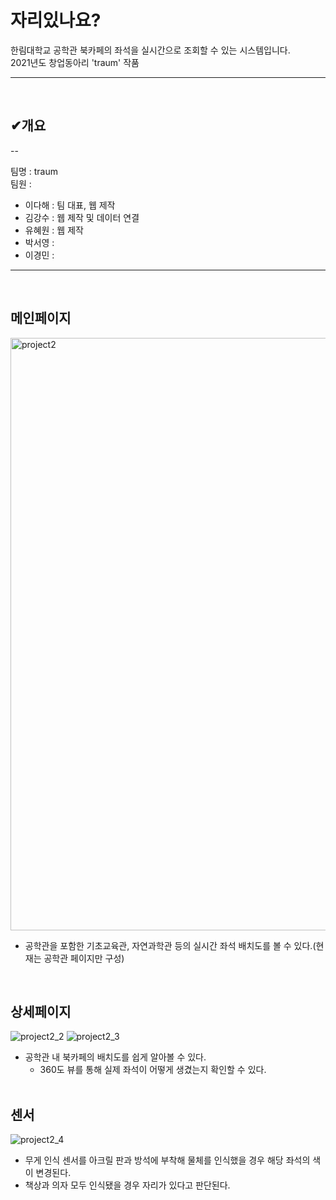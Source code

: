 # 자리있나요?
한림대학교 공학관 북카페의 좌석을 실시간으로 조회할 수 있는 시스템입니다.  
2021년도 창업동아리 'traum' 작품
***  
<br/>

## ✔개요

--

팀명 : traum  
팀원 :
- 이다해 : 팀 대표, 웹 제작
- 김강수 : 웹 제작 및 데이터 연결
- 유혜원 : 웹 제작
- 박서영 : 
- 이경민 : 
***  
<br/> 



## 메인페이지
<img width="948" alt="project2" src="https://user-images.githubusercontent.com/52669844/207289395-4cd154e2-59a6-470e-9870-c6a92acafcd4.PNG">
<br/>

- 공학관을 포함한 기초교육관, 자연과학관 등의 실시간 좌석 배치도를 볼 수 있다.(현재는 공학관 페이지만 구성)  
<br/>

## 상세페이지
![project2_2](https://user-images.githubusercontent.com/52669844/207290184-e3b022e6-7202-41ec-8be9-3ad356815c54.JPG)
![project2_3](https://user-images.githubusercontent.com/52669844/207290254-67d31623-31ca-4ea4-8c3f-25f1588900cd.JPG)
<br/>

- 공학관 내 북카페의 배치도를 쉽게 알아볼 수 있다.  
  + 360도 뷰를 통해 실제 좌석이 어떻게 생겼는지 확인할 수 있다.  
  <br/>
  
## 센서
![project2_4](https://user-images.githubusercontent.com/52669844/207292593-702b21ff-97c2-4b30-8a0c-d21e4dd423d5.JPG)
<br/>

- 무게 인식 센서를 아크릴 판과 방석에 부착해 물체를 인식했을 경우 해당 좌석의 색이 변경된다.  
- 책상과 의자 모두 인식됐을 경우 자리가 있다고 판단된다.  
